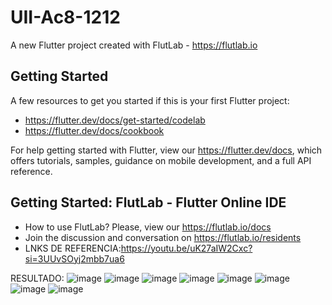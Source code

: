 # UII-Ac8-1212

A new Flutter project created with FlutLab - https://flutlab.io

## Getting Started

A few resources to get you started if this is your first Flutter project:

- https://flutter.dev/docs/get-started/codelab
- https://flutter.dev/docs/cookbook

For help getting started with Flutter, view our
https://flutter.dev/docs, which offers tutorials,
samples, guidance on mobile development, and a full API reference.

## Getting Started: FlutLab - Flutter Online IDE

- How to use FlutLab? Please, view our https://flutlab.io/docs
- Join the discussion and conversation on https://flutlab.io/residents
- LNKS DE REFERENCIA:https://youtu.be/uK27aIW2Cxc?si=3UUvSOyj2mbb7ua6

RESULTADO:
![image](https://github.com/AvitiaD128/uII-act8-1212/assets/143744078/fad94b18-3cb7-4d17-a715-ea6d74bfd79a)
![image](https://github.com/AvitiaD128/uII-act8-1212/assets/143744078/7de63033-25f2-46fa-9fe3-0ee8a3cd897b)
![image](https://github.com/AvitiaD128/uII-act8-1212/assets/143744078/54caae79-8e83-4c4b-b3ab-7168efc5beda)
![image](https://github.com/AvitiaD128/uII-act8-1212/assets/143744078/752a14ba-3b69-440e-aac5-1dcd4f5ac0d0)
![image](https://github.com/AvitiaD128/uII-act8-1212/assets/143744078/14e718e5-fffb-450c-a9fd-ae97c1ffadb2)
![image](https://github.com/AvitiaD128/uII-act8-1212/assets/143744078/0f409bc0-93a8-46d7-a2ca-1568c7eef40e)
![image](https://github.com/AvitiaD128/uII-act8-1212/assets/143744078/054cc834-15f1-4c21-93b2-5ba68fa011f2)
![image](https://github.com/AvitiaD128/uII-act8-1212/assets/143744078/ad7701e7-1f11-4362-be2f-3b9db1788ef7)

